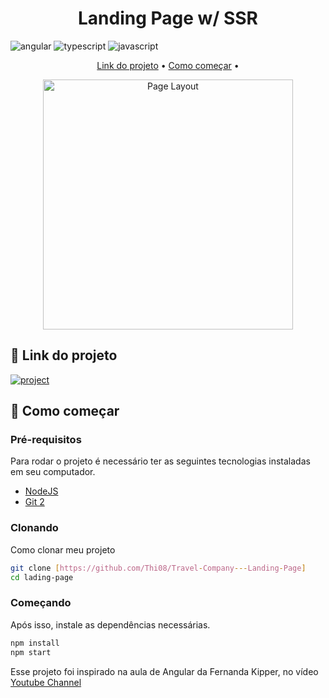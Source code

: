 [JAVASCRIPT__BADGE]: https://img.shields.io/badge/Javascript-000?style=for-the-badge&logo=javascript
[TYPESCRIPT__BADGE]: https://img.shields.io/badge/typescript-D4FAFF?style=for-the-badge&logo=typescript
[ANGULAR__BADGE]: https://img.shields.io/badge/Angular-red?style=for-the-badge&logo=angular
[PROJECT__BADGE]: https://img.shields.io/badge/📱Visit_this_project-000?style=for-the-badge&logo=project
[PROJECT__URL]: https://landing-page-ssr.vercel.app/

<h1 align="center" style="font-weight: bold;">Landing Page w/ SSR</h1>

![angular][ANGULAR__BADGE]
![typescript][TYPESCRIPT__BADGE]
![javascript][JAVASCRIPT__BADGE]

<p align="center">
 <a href="#about">Link do projeto</a> • 
 <a href="#started">Como começar</a> • 
</p>

<p align="center">
    <img src="./.github/landing-page.png" alt="Page Layout" width="400px">
</p>

<h2 id="started">📌 Link do projeto</h2>

[![project][PROJECT__BADGE]][PROJECT__URL]

<h2 id="started">🚀 Como começar</h2>

<h3>Pré-requisitos</h3>

Para rodar o projeto é necessário ter as seguintes tecnologias instaladas em seu computador.

- [NodeJS](https://github.com/)
- [Git 2](https://github.com)

<h3>Clonando</h3>

Como clonar meu projeto

```bash
git clone [https://github.com/Thi08/Travel-Company---Landing-Page]
cd lading-page
```

<h3>Começando</h3>

Após isso, instale as dependências necessárias.

```bash
npm install
npm start
```

Esse projeto foi inspirado na aula de Angular da Fernanda Kipper, no vídeo [Youtube Channel](https://www.youtube.com/live/O26fDEnAukY?si=8OjYdSyhlAuNUSa_)

